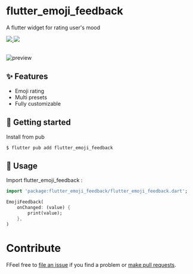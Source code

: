 # flutter_emoji_feedback
A flutter widget for rating user's mood

<div>
    <a title="pub.dev" href="https://pub.dartlang.org/packages/fluent_ui" >
      <img src="https://img.shields.io/pub/v/flutter_emoji_feedback.svg?style=flat-square&include_prereleases&color=00C853" />
    </a>
    <a title="GitHub License" href="https://github.com/stevenosse/flutter_emoji_feedback/blob/master/LICENSE">
      <img src="https://img.shields.io/github/license/stevenosse/flutter_emoji_feedback?style=flat-square&color=f12253" />
    </a>
  </div>
  <br/>

![preview](https://github.com/stevenosse/flutter_emoji_feedback/blob/main/demo.gif?raw=true)

## ✨ Features

- Emoji rating
- Multi presets
- Fully customizable

## 🚀 Getting started

Install from pub
```shell
$ flutter pub add flutter_emoji_feedback
```

## 📔 Usage

Import flutter_emoji_feedback :
```dart
import 'package:flutter_emoji_feedback/flutter_emoji_feedback.dart';
```

```dart
EmojiFeedback(
    onChanged: (value) {
        print(value);
    },
)
```

# Contribute
FFeel free to [file an issue](https://github.com/stevenosse/flutter_emoji_feedback/issues/new) if you find a problem or [make pull requests](https://github.com/stevenosse/flutter_emoji_feedback/pulls).